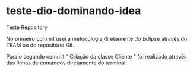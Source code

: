 # teste-dio-dominando-idea
Teste Repository

No primeiro commit usei a metodologia diretamente do Eclipse através do TEAM ou do repositório Git.

Para o segundo commit " Criação da classe Cliente " foi realizado através das linhas de comandos diretamente do terminal.

